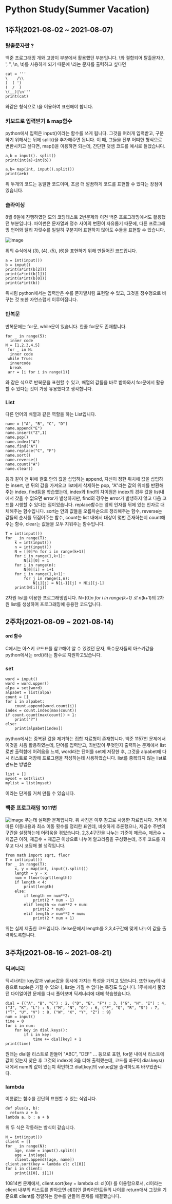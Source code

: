 # Python Study(Summer Vacation)
## 1주차(2021-08-02 ~ 2021-08-07)
### 탈출문자란 ?
백준 프로그래밍 개와 고양이 부분에서 활용했던 부분입니다.
\와 결합되어 탈출문자(\\, \', \", \n, \t)를 사용하게 되기 때문에 \라는 문자를 출력하고 싶다면
```{.python}
cat = '''
\    /\\
)  ( ')
(  /  )
\(__)|\n'''
print(cat)
```
와같은 형식으로 \\을 이용하여 표현해야 합니다.

### 키보드로 입력받기 & map함수
python에서 입력은 input()이라는 함수를 쓰게 됩니다. 그것을 여러개 입력받고, 구분하기 위해서는 뒤에 split()을 추가해주면 됩니다.
이 때, 그들을 전부 어떠한 형식으로 변환시키고 싶다면, map()을 이용하면 되는데, 간단한 덧셈 코드를 예시로 들겠습니다.
```
a,b = input(). split()
print(int(a)+int(b))
```
```
a,b= map(int, input().split())
print(a+b)
```
위 두개의 코드는 동일한 코드이며, 조금 더 깔끔하게 코드를 표현할 수 있다는 장점이 있습니다.

### 슬라이싱
8월 6일에 진행하였던 모의 코딩테스트 2번문제와 이전 백준 프로그래밍에서도 활용했던 부분입니다.
파이썬은 문자열과 정수 사이의 변환이 자유롭기 때문에, 다른 프로그래밍 언어와 달리 자릿수를 일일히 구분지어 표현하지 않아도 수들을 표현할 수 있습니다.

![image](https://user-images.githubusercontent.com/28240029/128631896-9014f605-5c74-4ff6-9dfc-fedba87a2728.png)

위의 수식에서 (3), (4), (5), (6)을 표현하기 위해 만들어진 코드입니다.
```{.python}
a = int(input())
b = input()
print(a*int(b[2]))
print(a*int(b[1]))
print(a*int(b[0]))
print(a*int(b))
```
위처럼 python에서는 입력받은 수를 문자열처럼 표현할 수 있고, 그것을 정수형으로 바꾸는 것 또한 자연스럽게 이루어집니다.

### 반복문
반복문에는 for문, while문이 있습니다. 한줄 for문도 존재합니다.
```{.python}
for _ in range(5):
  inner code
N = [1,2,3,4,5]
 for _ in N:
  inner code
 while True:
  innercode
  break
 arr = [i for i in range(1)]
 ```
 와 같은 식으로 반복문을 표현할 수 있고, 배열의 값들을 바로 받아와서 for문에서 활용할 수 있다는 것이 가장 유용했다고 생각합니다.
 
 ### List
 다른 언어의 배열과 같은 역할을 하는 List입니다.
 ```{.python}
 name = ["A", "B", "C", "D"]
 name.append("E")
 name.insert("Z",1)
 name.pop()
 name.index("A")
 name.find("A")
 name.replace("C", "F")
 name.sort()
 name.reverse()
 name.count("A")
 name.clear()
 ```
 등과 같이 맨 뒤에 괄호 안의 값을 삽입하는 append, 자신이 정한 위치에 값을 삽입하는 insert, 맨 뒤의 값을 가져오고 list에서 삭제하는 pop, "A"라는 값의 위치를 반환해주는 index, find등을 학습했는데, index와 find의 차이점은 index의 경우 값을 list내에서 찾을 수 없으면 error가 발생하지만, find의 경우는 error가 발생하지 않고 다음 코드를 시행할 수 있다는 점이었습니다. replace함수는 앞의 인자를 뒤에 있는 인자로 대체해주는 함수입니다.
sort는 안의 값들을 오름차순으로 정리해주는 함수, reverse는 값들의 순서를 뒤집어주는 함수, count는 list 내에서 대상이 몇번 존재하는지 count해주는 함수, clear는 값들을 모두 지워주는 함수입니다.
 
```{.python}
T = int(input())
for _ in range(T):
    k = int(input())
    n = int(input())
    N = [[0]*n for i in range(k+1)]
    for i in range(1,k+1):
        N[i][0] = 1
    for i in range(n):
        N[0][i] = i+1
    for i in range(1,k+1):
        for j in range(1,n):
            N[i][j] = N[i-1][j] + N[i][j-1]
    print(N[i][j])
```
2차원 list를 이용한 프로그래밍입니다. N=[0]*n for i in range(k+1) 로 n*(k+1)의 2차원 list를 생성하여 프로그래밍에 응용한 코드입니다.
## 2주차(2021-08-09 ~ 2021-08-14)
#### ord 함수
C에서는 아스키 코드표를 참고해야 알 수 있었던 문자, 특수문자들의 아스키값을 python에서는 ord()라는 함수로 지원하고있습니다.
### set
```{.python}
word = input()
word = word.upper()
alpa = set(word)
alpabet = list(alpa)
count = []
for i in alpabet:
    count.append(word.count(i))
index = count.index(max(count))
if count.count(max(count)) > 1:
    print("?")
else:
    print(alpabet[index])
```
python에서는 중복된 값을 제거하는 집합 자료형이 존재합니다. 백준 1157번 문제에서 이것을 처음 활용하였는데, 단어를 입력받고, 최빈값이 무엇인지 출력하는 문제에서 list로만 출력함에 어려움을 느껴, word라는 단어를 set에 저장한 후, 그것을 alpabet에 다시 리스트로 저장해 프로그램을 작성하는데 사용하였습니다. list를 중복되지 않는 list로 만드는 방법은
```{.python}
list = []
myset = set(list)
mylist = list(myset)
```
이라는 단계를 거쳐 만들 수 있습니다.
### 백준 프로그래밍 1011번
![image](https://user-images.githubusercontent.com/28240029/130354396-e6e27dee-2edc-4da7-89ba-e9d95b7c7502.png)
푸는데 실패한 문제입니다. 위 사진은 이후 참고로 사용한 자료입니다. 거리에 따른 이동내용과 최소 이동 횟수를 정리한 표인데, 비슷하게 추론했으나, 제곱수 주변의 구간을 설정하는데 어려움을 겪었습니다. 2,3,4구간을 나누는 기준이 제곱수, 제곱수 + 제곱근 이하, 제곱수 + 제곱근 이상으로 나누어 알고리즘을 구성했는데, 추후 코드를 지우고 다시 코딩해 볼 생각입니다.
```{.python}
from math import sqrt, floor
T = int(input())
for _ in range(T):
    x, y = map(int, input().split())
    length = y - x
    num = floor(sqrt(length))
    if length < 4:
        print(length)
    else:
        if length == num**2:
            print(2 * num - 1)
        elif length <= num**2 + num:
            print(2 * num)
        elif length > num**2 + num:
            print(2 * num + 1)
```
위는 실제 제출한 코드입니다. ifelse문에서 length를 2,3,4구간에 맞게 나누어 값을 출력하도록합니다.
## 3주차(2021-08-16 ~ 2021-08-21)
### 딕셔너리
딕셔너리는 key값과 value값을 동시에 가지는 특성을 가지고 있습니다. 또한 key의 내용으로 tuple은 가질 수 있으나, list는 가질 수 없다는 특징도 있습니다. 1주차에서 풀었던 다이얼이란 문제를 다시 풀어보며 딕셔너리에 대해 학습했습니다.
```{.python}
dial = {("A", "B", "C") : 2, ("D", "E", "F") : 3, ("G", "H", "I") : 4, ("J", "K", "L") : 5, ("M", "N", "O") : 6, ("P", "Q", "R", "S") : 7, ("T", "U", "V") : 8, ("W", "X", "Y", "Z") : 9}
num = input()
time = 0
for i in num:
    for key in dial.keys():
        if i in key:
            time += dial[key] + 1
print(time)
```
원래는 dial을 리스트로 만들어 "ABC", "DEF" ... 등으로 표현, for문 내에서 리스트에 값이 있는지 찾은 후 그것의 index에 3을 더해 출력했는데, 코드를 바꾸어 dial.keys() 내에서 num의 값이 있는지 확인하고 dial[key]의 value값을 출력하도록 바꾸었습니다.
### lambda
이름없는 함수를 간단히 표현할 수 있는 식입니다.
```{.python}
def plus(a, b):
  return a + b
lambda a, b : a + b
```
위 두 식은 작동하는 방식이 같습니다.
```{.python}
N = int(input())
client = []
for _ in range(N):
    age, name = input().split()
    age = int(age)
    client.append([age, name])
client.sort(key = lambda cl: cl[0])
for i in client:
    print(i[0], i[1])
```
10814번 문제에서, client.sort(key = lambda cl: cl[0]) 를 이용함으로서, cl이라는 client 내부의 리스트를 받아오면 cl[0]인 클라이언트들의 나이를 return애서 그것을 기준으로 client를 정렬하는 함수를 만들어 문제를 해결했습니다.
